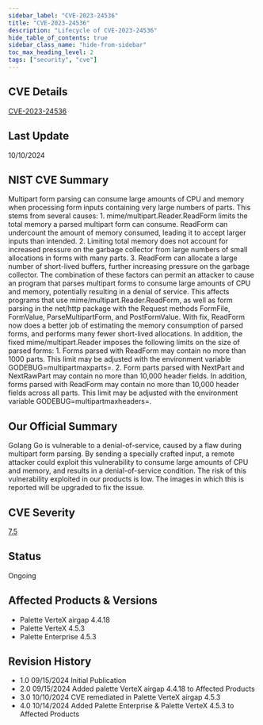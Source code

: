 ```yaml
---
sidebar_label: "CVE-2023-24536"
title: "CVE-2023-24536"
description: "Lifecycle of CVE-2023-24536"
hide_table_of_contents: true
sidebar_class_name: "hide-from-sidebar"
toc_max_heading_level: 2
tags: ["security", "cve"]
---
```


## CVE Details

[CVE-2023-24536](https://nvd.nist.gov/vuln/detail/CVE-2023-24536)

## Last Update

10/10/2024

## NIST CVE Summary

Multipart form parsing can consume large amounts of CPU and memory when processing form inputs containing very large
numbers of parts. This stems from several causes: 1. mime/multipart.Reader.ReadForm limits the total memory a parsed
multipart form can consume. ReadForm can undercount the amount of memory consumed, leading it to accept larger inputs
than intended. 2. Limiting total memory does not account for increased pressure on the garbage collector from large
numbers of small allocations in forms with many parts. 3. ReadForm can allocate a large number of short-lived buffers,
further increasing pressure on the garbage collector. The combination of these factors can permit an attacker to cause
an program that parses multipart forms to consume large amounts of CPU and memory, potentially resulting in a denial of
service. This affects programs that use mime/multipart.Reader.ReadForm, as well as form parsing in the net/http package
with the Request methods FormFile, FormValue, ParseMultipartForm, and PostFormValue. With fix, ReadForm now does a
better job of estimating the memory consumption of parsed forms, and performs many fewer short-lived allocations. In
addition, the fixed mime/multipart.Reader imposes the following limits on the size of parsed forms: 1. Forms parsed with
ReadForm may contain no more than 1000 parts. This limit may be adjusted with the environment variable
GODEBUG=multipartmaxparts=. 2. Form parts parsed with NextPart and NextRawPart may contain no more than 10,000 header
fields. In addition, forms parsed with ReadForm may contain no more than 10,000 header fields across all parts. This
limit may be adjusted with the environment variable GODEBUG=multipartmaxheaders=.

## Our Official Summary

Golang Go is vulnerable to a denial-of-service, caused by a flaw during multipart form parsing. By sending a specially
crafted input, a remote attacker could exploit this vulnerability to consume large amounts of CPU and memory, and
results in a denial-of-service condition. The risk of this vulnerability exploited in our products is low. The images in
which this is reported will be upgraded to fix the issue.

## CVE Severity

[7.5](https://nvd.nist.gov/vuln/detail/CVE-2023-24536)

## Status

Ongoing

## Affected Products & Versions

- Palette VerteX airgap 4.4.18
- Palette VerteX 4.5.3
- Palette Enterprise 4.5.3 

## Revision History

- 1.0 09/15/2024 Initial Publication
- 2.0 09/15/2024 Added palette VerteX airgap 4.4.18 to Affected Products
- 3.0 10/10/2024 CVE remediated in Palette VerteX airgap 4.5.3
- 4.0 10/14/2024 Added Palette Enterprise & Palette VerteX 4.5.3 to Affected Products
